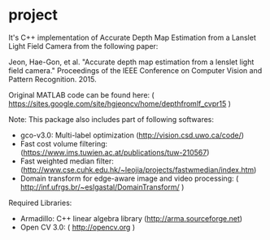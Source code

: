 # project
It's C++ implementation of Accurate Depth Map Estimation from a Lanslet Light Field Camera from the following paper:

Jeon, Hae-Gon, et al. "Accurate depth map estimation from a lenslet light field camera." 
Proceedings of the IEEE Conference on Computer Vision and Pattern Recognition. 2015.

Original MATLAB code can be found here: ( https://sites.google.com/site/hgjeoncv/home/depthfromlf_cvpr15 )

Note:
This package also includes part of following softwares:
- gco-v3.0: Multi-label optimization (http://vision.csd.uwo.ca/code/)
- Fast cost volume filtering: (https://www.ims.tuwien.ac.at/publications/tuw-210567)
- Fast weighted median filter: (http://www.cse.cuhk.edu.hk/~leojia/projects/fastwmedian/index.htm)
- Domain transform for edge-aware image and video processing: ( http://inf.ufrgs.br/~eslgastal/DomainTransform/ )

Required Libraries:
- Armadillo: C++ linear algebra library  (http://arma.sourceforge.net)
- Open CV 3.0: ( http://opencv.org )

